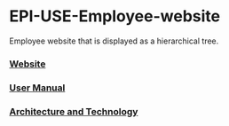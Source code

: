 # EPI-USE-Employee-website
Employee website that is displayed as a hierarchical tree.
<h3> <a href = "https://epi-use-employee-tree.herokuapp.com/">Website</a></h3>
<h3><a href = "https://docs.google.com/document/d/1BCiszkkHpoXoW0kLKkRTRfDQ7PgEBWI0MCpMYG4xGm4/edit?usp=sharing">User Manual</a><h3/>
<h3><a href = "https://docs.google.com/document/d/11hE409J6jSQN0r8huLRjaewdN4LUcXRc-ts6dDD9auY/edit?usp=sharing">Architecture and Technology</a><h3/>

